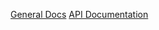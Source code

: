 [General Docs](https://dipro.pages.fraunhofer.de/linkedfactory/linkedfactory-docs/)
[API Documentation](https://dipro.pages.fraunhofer.de/linkedfactory/linkedfactory-docs/api/)
